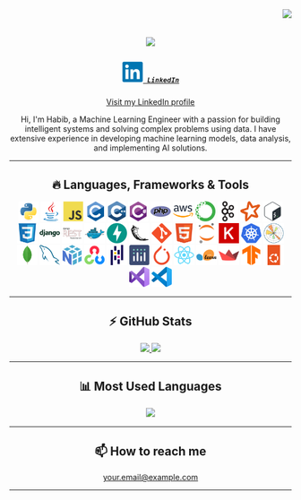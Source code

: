 <!-- Visitor Badge -->
<img align="right" src="https://visitor-badge.laobi.icu/badge?page_id=Habib-Rehmn.Habib-Rehmn">

<!-- Typing SVG -->
<h1 align="center">
  <a href="https://git.io/typing-svg">
    <img src="https://readme-typing-svg.herokuapp.com/?lines=Hi+there,+I'm+Habib;Machine+Learning;Engineer&center=true&size=30&speed=10">
  </a>
</h1>

<!-- LinkedIn Profile -->
<h5 align="center">
  <code><a href="https://linkedin.com/in/habib-ur-rehman-in/" title="LinkedIn Profile"><img width="38" src="linkedin-original.svg"> LinkedIn</a></code>
</h5>
<p align="center">
  <a href="https://www.linkedin.com/in/yourprofile/">Visit my LinkedIn profile</a>
</p>

<!-- Introductory Paragraph -->
<p align="center">
  Hi, I'm Habib, a Machine Learning Engineer with a passion for building intelligent systems and solving complex problems using data. I have extensive experience in developing machine learning models, data analysis, and implementing AI solutions.
</p>

<!-- Languages & Frameworks -->
<hr>
<h2 align="center">🔥 Languages, Frameworks & Tools </h2>
<p align="center">
<img title="Python" height="36" src="python-original.svg">
<img title="Java" height="36" src="java-original.svg">
<img title="JavaScript" height="36" src="javascript-original.svg">
<img title="C" height="36" src="c-original.svg">
<img title="C++" height="36" src="c.svg">
<img title="C#" height="36" src="csharp-original.svg">
<img title="PHP" height="36" src="php-original.svg">
<img title="Amazon Web Services" height="36" src="amazonwebservices-original-wordmark.svg">
<img title="Anaconda" height="36" src="anaconda-original.svg">
<img title="Apache Kafka" height="36" src="apachekafka-original.svg">
<img title="Apache Spark" height="36" src="apachespark-original.svg">
<img title="Bash" height="36" src="bash-original.svg">
<img title="CSS3" height="36" src="css3-original.svg">
<img title="Django" height="36" src="django-plain-wordmark.svg">
<img title="Django REST" height="36" src="djangorest-original.svg">
<img title="Docker" height="36" src="docker-original.svg">
<img title="FastAPI" height="36" src="fastapi-original.svg">
<img title="Flask" height="36" src="flask-original.svg">
<img title="Git" height="36" src="git-original.svg">
<img title="HTML5" height="36" src="html5-original.svg">
<img title="Jupyter" height="36" src="jupyter-original.svg">
<img title="Keras" height="36" src="keras-original.svg">
<img title="Kubernetes" height="36" src="kubernetes-original.svg">
<img title="Matplotlib" height="36" src="matplotlib-original.svg">
<img title="MongoDB" height="36" src="mongodb-original.svg">
<img title="MySQL" height="36" src="mysql-original.svg">
<img title="NumPy" height="36" src="numpy-original.svg">
<img title="OpenCV" height="36" src="opencv-original.svg">
<img title="Pandas" height="36" src="pandas-original.svg">
<img title="Plotly" height="36" src="plotly-original.svg">
<img title="PyTorch" height="36" src="pytorch-original.svg">
<img title="React" height="36" src="react-original.svg">
<img title="Scikit-learn" height="36" src="scikitlearn-original.svg">
<img title="Streamlit" height="36" src="streamlit-original.svg">
<img title="TensorFlow" height="36" src="tensorflow-original.svg">
<img title="Ubuntu" height="36" src="ubuntu-original.svg">
<img title="Visual Studio" height="36" src="visualstudio-original.svg">
<img title="VS Code" height="36" src="vscode-original.svg">
</p>


<!-- GitHub Stats -->
<hr>
<h2 align="center">⚡ GitHub Stats</h2>
<div align="center">
  <a href="https://github.com/anuraghazra/github-readme-stats">
    <img src="https://github-readme-stats.vercel.app/api?username=Habib-Rehmn&show_icons=true" height="165" />
  </a>
  
  <a href="https://github.com/denvercoder1/github-readme-streak-stats">
    <img src="https://github-readme-streak-stats.herokuapp.com/?user=Habib-Rehmn" height="165" />
  </a>
</div>

<!-- Most Used Languages -->
<hr>
<h2 align="center">📊 Most Used Languages</h2>
<p align="center">
  <a href="https://github.com/anuraghazra/github-readme-stats">
    <img height="200" src="https://github-readme-stats.vercel.app/api/top-langs/?username=Habib-Rehmn&langs_count=8&layout=compact" />
  </a>
</p>

<!-- Contact -->
<hr>
<h2 align="center">📫 How to reach me</h2>
<p align="center">
  <a href="mailto:habibrehmn2@gmail.com">your.email@example.com</a>
</p>
<hr>

